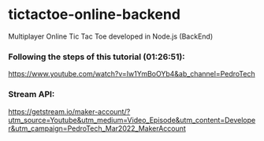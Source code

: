 # tictactoe-online-backend
Multiplayer Online Tic Tac Toe developed in Node.js (BackEnd)

### Following the steps of this tutorial (01:26:51):
https://www.youtube.com/watch?v=Iw1YmBoOYb4&ab_channel=PedroTech

### Stream API:
https://getstream.io/maker-account/?utm_source=Youtube&utm_medium=Video_Episode&utm_content=Developer&utm_campaign=PedroTech_Mar2022_MakerAccount